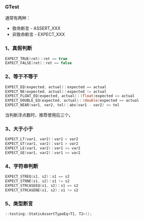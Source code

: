 ### GTest

通常有两种：

- 致命断言 - ASSERT_XXX
- 非致命断言 - EXPECT_XXX

### 1、真假判断

```cpp
EXPECT_TRUE(ret)：ret == true
EXPECT_FALSE(ret)：ret == false
```

### 2、等于不等于

```cpp
EXPECT_EQ(expected, actual)：expected == actual
EXPECT_NE(expected, actual)：expected != actual
EXPECT_FLOAT_EQ(expected, actual)：(float)expected == actual
EXPECT_DOUBLE_EQ(expected, actual)：(double)expected == actual
EXPECT_NEAR(var1, var2, tol)：abs(var1 - var2) <= tol
```

当判断浮点数时，推荐使用后三个。

### 3、大于小于

```cpp
EXPECT_LT(var1, var2)：var1 < var2
EXPECT_GT(var1, var2)：var1 > var2
EXPECT_LE(var1, var2)：var1 <= var2
EXPECT_GE(var1, var2)：var1 >= var2
```

### 4、字符串判断

```cpp
EXPECT_STREQ(s1, s2)：s1 == s2
EXPECT_STRNE(s1, s2)：s1 != s2
EXPECT_STRCASEEQ(s1, s2)：s1 == s2
EXPECT_STRCASENE(s1, s2)：s1 != s2
```

### 5、类型断言

```c++
::testing::StaticAssertTypeEq<T1, T2>();
```

